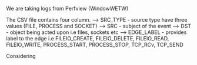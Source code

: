 We are taking logs from  Perfview (WindowWETW)

The CSV file contains four column. 
--> SRC_TYPE - source type have three values (FILE, PROCESS and SOCKET)
--> SRC - subject of the event
--> DST - object being acted upon i.e files, sockets etc
--> EDGE_LABEL - provides label to the edge i.e  FILEIO_CREATE, FILEIO_DELETE, FILEIO_READ, FILEIO_WRITE, PROCESS_START, PROCESS_STOP, TCP_RCv, TCP_SEND



Considering 
